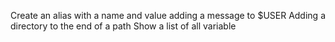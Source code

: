 Create an alias with a name and value
adding a message to $USER
Adding a directory to the end of a path
Show a list of all variable
